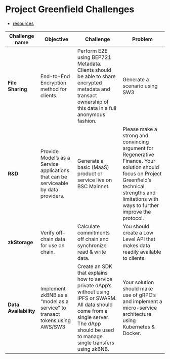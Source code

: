 # Project Greenfield Challenges
- [resources]()


| Challenge name | Objective | Challenge |  Problem  |
| --------       | --------  | --------  |   ------- |
|  **File Sharing** | End-to-End Encryption method for clients. |Perform E2E using BEP721 Metadata. Clients should be able to share encrypted metadata and transact ownership of this data in a full anonymous fashion. | Generate a scenario using SW3|
| **R&D**  |Provide Model’s as a Service applications that can be serviceable by data providers.|Generate a basic (MaaS) product or service live on BSC Mainnet.|Please make a strong and convincing argument for Regenerative Finance. Your solution should focus on Project Greenfield’s technical strengths and limitations with ways to further improve the protocol. |
| **zkStorage** |Verify off-chain data for use on chain.|Calculate commitments off chain and synchronize read & write data.|You should create a Low Level API that makes data readily available to clients. |
| **Data Availability** |Implement zkBNB as a “model as a service” to transact tokens using AWS/SW3|Create an SDK that explains how to service private dApp’s without using IPFS or SWARM. All data should come from a single server. The dApp should be used to manage single transfers using zkBNB.|Your solution should make use of gRPC’s and implement a micro-service architecture using Kubernetes & Docker. |